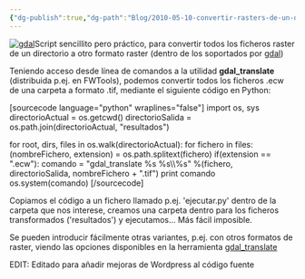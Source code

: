 ```yaml
---
{"dg-publish":true,"dg-path":"Blog/2010-05-10-convertir-rasters-de-un-directorio-a-otro-formato-con-gdal/Convertir rasters de un directorio a otro formato con gdal.md","permalink":"/blog/2010-05-10-convertir-rasters-de-un-directorio-a-otro-formato-con-gdal/convertir-rasters-de-un-directorio-a-otro-formato-con-gdal/","title":"Convertir rasters de un directorio a otro formato con gdal","tags":["gdal","python","raster"]}
---
```



[![](http://victorvelarde.wordpress.com/wp-content/uploads/2010/05/gdal.png?w=135 "gdal")](http://victorvelarde.wordpress.com/wp-content/uploads/2010/05/gdal.png)Script sencillito pero práctico, para convertir todos los ficheros raster de un directorio a otro formato raster (dentro de los soportados por [gdal](http://www.gdal.org/))

Teniendo acceso desde línea de comandos a la utilidad **gdal\_translate** (distribuida p.ej. en FWTools), podemos convertir todos los ficheros .ecw de una carpeta a formato .tif, mediante el siguiente código en Python:

\[sourcecode language="python" wraplines="false"\] import os, sys directorioActual = os.getcwd() directorioSalida = os.path.join(directorioActual, "resultados")

for root, dirs, files in os.walk(directorioActual): for fichero in files: (nombreFichero, extension) = os.path.splitext(fichero) if(extension == ".ecw"): comando = "gdal\_translate %s %s\\\\%s" %(fichero, directorioSalida, nombreFichero + ".tif") print comando os.system(comando) \[/sourcecode\]

Copiamos el código a un fichero llamado p.ej. 'ejecutar.py' dentro de la carpeta que nos interese, creamos una carpeta dentro para los ficheros transformados ('resultados') y ejecutamos... Más fácil imposible.

Se pueden introducir fácilmente otras variantes, p.ej. con otros formatos de raster, viendo las opciones disponibles en la herramienta [gdal\_translate](http://www.gdal.org/gdal_translate.html)

EDIT: Editado para añadir mejoras de Wordpress al código fuente
